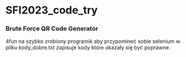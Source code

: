 # SFI2023_code_try

### Brute Force QR Code Generator
4fun na szybko zrobiony programik aby przypomineć sobie selenium
w pliku kody_dobre.txt zapisuje kody które okazały się być poprawne.
